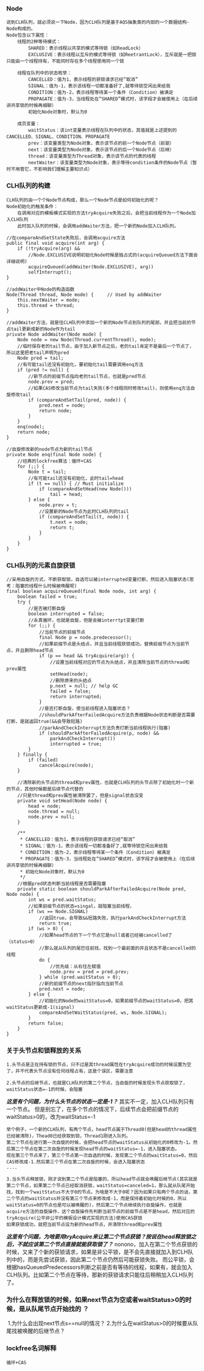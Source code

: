### Node
    说到CLH队列，就必须说一下Node，因为CLH队列是基于AQS抽象类的内部的一个数据结构-Node构成的。
    Node包含以下属性：
        线程的2种等待模式：
            SHARED：表示线程以共享的模式等待锁（如ReadLock）
            EXCLUSIVE：表示线程以互斥的模式等待锁（如ReetrantLock），互斥就是一把锁只能由一个线程持有，不能同时存在多个线程使用同一个锁
    
        线程在队列中的状态枚举：
            CANCELLED：值为1，表示线程的获锁请求已经“取消”
            SIGNAL：值为-1，表示该线程一切都准备好了,就等待锁空闲出来给我
            CONDITION：值为-2，表示线程等待某一个条件（Condition）被满足
            PROPAGATE：值为-3，当线程处在“SHARED”模式时，该字段才会被使用上（在后续讲共享锁的时候再细聊）
            初始化Node对象时，默认为0
    
        成员变量：
            waitStatus：该int变量表示线程在队列中的状态，其值就是上述提到的CANCELLED、SIGNAL、CONDITION、PROPAGATE
            prev：该变量类型为Node对象，表示该节点的前一个Node节点（前驱）
            next：该变量类型为Node对象，表示该节点的后一个Node节点（后继）
            thread：该变量类型为Thread对象，表示该节点的代表的线程
            nextWaiter：该变量类型为Node对象，表示等待condition条件的Node节点（暂时不用管它，不影响我们理解主要知识点）

### CLH队列的构建
    CLH队列的由一个个Node节点构成，那么一个Node节点是如何初始化的呢？
    Node初始化的触发条件：
        在调用对应的模板模式实现的方法tryAcquire失败之后，会把当前线程作为一个Node加入CLH队列
        此时加入队列的时候，会调用addWaiter方法，把一个新的Node加入CLH队列。

```
//在compareAndSetState失败后，会调用acquire方法
public final void acquire(int arg) {
    if (!tryAcquire(arg) &&
        //Node.EXCLUSIVE说明初始化Node时候是独占式的(acquireQueued方法下面会详细说明)
        acquireQueued(addWaiter(Node.EXCLUSIVE), arg))
        selfInterrupt();
}

//addWaiter中Node的构造函数
Node(Thread thread, Node mode) {     // Used by addWaiter
    this.nextWaiter = mode;
    this.thread = thread;
}

//addWaiter方法，就是往CLH队列中添加一个新的Node节点到队列的尾部，并且把当前的节点tail更新成新的Node作为tail
private Node addWaiter(Node mode) {
    Node node = new Node(Thread.currentThread(), mode);
    //临时保存老的tail节点，由于加入新节点之后，老的tail肯定不是最后一个节点了，所以这里把老tail声明为pred
    Node pred = tail;
    //有可能tail还没有初始化，要初始化tail需要调用enq方法
    if (pred != null) {
        //新节点的前缀节点指向老的tail节点，也就是pred节点
        node.prev = pred;
        //如果CAS修改当前节点为tail失败(多个线程同时修改tail)，则使用enq方法自旋修改tail
        if (compareAndSetTail(pred, node)) {
            pred.next = node;
            return node;
        }
    }
    enq(node);
    return node;
}

//自旋修改新的node节点为新的tail节点
private Node enq(final Node node) {
    //经典的lockfree算法：循环+CAS
    for (;;) {
        Node t = tail;
        //有可能tail还没有初始化，此时tail=head
        if (t == null) { // Must initialize
            if (compareAndSetHead(new Node()))
                tail = head;
        } else {
            node.prev = t;
            //设置新的Node节点为此时CLH队列的tail
            if (compareAndSetTail(t, node)) {
                t.next = node;
                return t;
            }
        }
    }
}
```

### CLH队列的元素自旋获锁
```
//采用自旋的方式，不断获取锁，自选可以被interrupted变量打断，然后进入阻塞状态(思考：阻塞的线程什么时候被唤醒呢)
final boolean acquireQueued(final Node node, int arg) {
    boolean failed = true;
    try {
        //是否被打断自旋
        boolean interrupted = false;
        //永真循环，也就是自旋，但是会被interrtpt变量打断
        for (;;) {
            //当前节点的前缀节点
            final Node p = node.predecessor();
            //如果前缀节点是头结点，并且当前线程获锁成功，替换前缀节点为当前节点，并且删除head节点
            if (p == head && tryAcquire(arg)) {
                //设置当前线程对应的节点为头结点，并且清除当前节点的thread和prev属性
                setHead(node);
                //删除原来的头结点
                p.next = null; // help GC
                failed = false;
                return interrupted;
            }
            //是否打断自旋，使当前线程进入阻塞状态？
            //shouldParkAfterFailedAcquire方法负责根据Node状态判断是否需要打断，是就返回true(&&会导致短路)
            //parkAndCheckInterrupt方法负责打断当前线程执行(阻塞)
            if (shouldParkAfterFailedAcquire(p, node) &&
                parkAndCheckInterrupt())
                interrupted = true;
        }
    } finally {
        if (failed)
            cancelAcquire(node);
    }

    //清除新的头节点的thread和prev属性，也就是CLH队列的头节点除了初始化时一个新的节点，其他时候都是后续节点代替的
    //只是thread和prev属性被清除罢了，但是signal状态没变
    private void setHead(Node node) {
        head = node;
        node.thread = null;
        node.prev = null;
    }

    /**
     * CANCELLED：值为1，表示线程的获锁请求已经“取消”
     * SIGNAL：值为-1，表示该线程一切都准备好了,就等待锁空闲出来给我
     * CONDITION：值为-2，表示线程等待某一个条件（Condition）被满足
     * PROPAGATE：值为-3，当线程处在“SHARED”模式时，该字段才会被使用上（在后续讲共享锁的时候再细聊）
     * 初始化Node对象时，默认为0
     */
    //根据pred状态判断当前线程是否需要阻塞
    private static boolean shouldParkAfterFailedAcquire(Node pred, Node node) {
        int ws = pred.waitStatus;
        //如果前缀节点的状态=singal，就阻塞当前线程，
        if (ws == Node.SIGNAL)
            //返回true，会导致&&短路失败，执行parkAndCheckInterrupt方法
            return true;
        if (ws > 0) {
            //如果head节点的下一个节点它是null或者已经被cancelled了（status>0）
            //那么就从队列的尾巴往前找，找到一个最前面的并且状态不是cancelled的线程
            do {
                //优先级：从右往左赋值
                node.prev = pred = pred.prev;
            } while (pred.waitStatus > 0);
            //新的前缀节点的next指针指向当前节点
            pred.next = node;
        } else {
            //初始化的Node的waitStatus=0，如果前缀节点的waitStatus=0，把其waitStatus更新成-1(signal)
            compareAndSetWaitStatus(pred, ws, Node.SIGNAL);
        }
        return false;
    }
}
```

### 关于头节点和锁释放的关系
    1.头节点是正在持有锁的节点，只不过是其thread属性在tryAcquire成功的时候设置为空了，并不代表头节点没有任何线程占有，这是个误区，需要注意
    
    2.头节点的后继节点，也就是CLH队列的第二个节点，当自旋的时候发现头节点获取锁了，waitStatus状态=-1的时候，会阻塞
***这里有个问题，为什么头节点的状态一定是-1？***
    其实不一定，加入CLH队列只有一个节点。
    但是别忘了，在多个节点的情况下，后续节点会把前缀节点的waitStatus>0的，改为waitStatus=-1

    举个例子，一个新的CLH队列，有两个节点，head节点属于Thread0(但是head的thread属性已经被清除)，Thead0已经获取到锁，Thread1刚进入队列。
    第二个节点在进行第一次自旋的时候，会把head节点的waitStatus从初始化的0修改为-1。然后第二个节点在第二次自旋的时候发现head节点的waitStatus=-1，进入阻塞状态。
    现在第三个节点来了，第三个节点第一次自选的时候，发现第二个节点的waitStatus=0，然后CAS修改成-1.然后第三个节点在第二次自旋的时候，会进入阻塞状态
    ....
    
    3.当头节点释放锁，刚才说到第二个节点是阻塞的，所以head节点就会唤醒后继节点(其实就是第二个节点，如果第二个节点已经取消获锁，waitStatus=canceled=1，那么就从队尾开始找，找到一个waitStatus不大于0的节点。为啥是不大于0呢？因为如果只有两个节点的话，第二个节点的waitStatus并没有第三个节点来修改成-1，而是保持着初始化时候的0，所以waitStatus=0的节点也是可以被唤醒的)，然后第二个节点继续执行自旋操作，也就是acquire方法的自旋操作，这个自旋操作先判断当前节点的前缀节点是不是head，然后对应的tryAcquire(公平非公平的模板设计模式实现的方法)使用CAS获锁
    如果获锁成功，就把当前节点设为新的head节点，并清除thread和prev属性
***这里有个问题，为啥要用tryAcquire来让第二个节点获锁？按说在head释放锁之后，不就应该第二个节点直接就能获取锁了？***
    nonono，加入在第二个节点获锁的时候，又来了个新的获锁请求，如果是非公平锁，是不会先直接就加入到CLH队列中的，而是先尝试获锁，因此第二个节点仍然后可能获锁失败。
    而公平锁，会根据hasQueuedPredecessors判断之前是否有等待的线程，如果有，就会加入CLH队列。比如第二个节点在等待，那新的获锁请求只能往后稍稍加入CLH队列了。

### 为什么在释放锁的时候，如果next节点为空或者waitStatus>0的时候，是从队尾节点开始找的    ？

​	 1.为什么会出现next节点s==null的情况？
    2.为什么在waitStatus>0的时候要从队尾找被唤醒的后继节点？

### lockfree名词解释
    循环+CAS